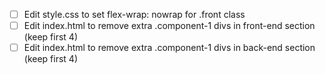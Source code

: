 - [ ] Edit style.css to set flex-wrap: nowrap for .front class
- [ ] Edit index.html to remove extra .component-1 divs in front-end section (keep first 4)
- [ ] Edit index.html to remove extra .component-1 divs in back-end section (keep first 4)

